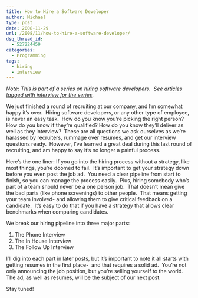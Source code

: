 ```yaml
---
title: How to Hire a Software Developer
author: Michael
type: post
date: 2008-11-29
url: /2008/11/how-to-hire-a-software-developer/
dsq_thread_id:
  - 527224459
categories:
  - Programming
tags:
  - hiring
  - interview
---
```

_Note: This is part of a series on hiring software developers.  See <a title="Interview" href="http://www.michaelhamrah.com/blog/index.php/tag/interview/" target="_self">articles tagged with interview for the series</a>._ 

We just finished a round of recruiting at our company, and I&#8217;m somewhat happy it&#8217;s over.  Hiring software developers, or any other type of employee, is never an easy task.  How do you know you&#8217;re picking the right person? How do you know if they&#8217;re qualified? How do you know they&#8217;ll deliver as well as they interview?  These are all questions we ask ourselves as we&#8217;re harassed by recruiters, rummage over resumes, and get our interview questions ready.  However, I&#8217;ve learned a great deal during this last round of recruiting, and am happy to say it&#8217;s no longer a painful process.

Here&#8217;s the one liner: If you go into the hiring process without a strategy, like most things, you&#8217;re doomed to fail.  It&#8217;s important to get your strategy down before you even post the job ad.  You need a clear pipeline from start to finish, so you can manage the process easily.  Plus, hiring somebody who&#8217;s part of a team should never be a one person job.  That doesn&#8217;t mean give the bad parts (like phone screenings) to other people.  That means getting your team involved- and allowing them to give critical feedback on a candidate.  It&#8217;s easy to do that if you have a strategy that allows clear benchmarks when comparing candidates.

We break our hiring pipeline into three major parts:

  1. The Phone Interview
  2. The In House Interview
  3. The Follow Up Interview

I&#8217;ll dig into each part in later posts, but it&#8217;s important to note it all starts with getting resumes in the first place-  and that requires a solid ad.  You&#8217;re not only announcing the job position, but you&#8217;re selling yourself to the world.  The ad, as well as resumes, will be the subject of our next post.

Stay tuned!
